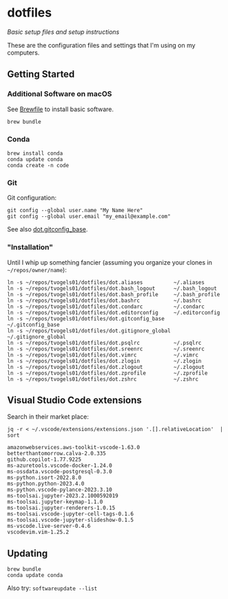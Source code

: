 # dotfiles

_Basic setup files and setup instructions_

These are the configuration files and settings that I'm using on my computers.

## Getting Started

### Additional Software on macOS

See [Brewfile](./Brewfile) to install basic software.

```shell
brew bundle
```

### Conda

```shell
brew install conda
conda update conda
conda create -n code
```

### Git

Git configuration:
```shell
git config --global user.name "My Name Here"
git config --global user.email "my_email@example.com"
```

See also [dot.gitconfig\_base](./dot.gitconfig_base).

### "Installation"

Until I whip up something fancier (assuming you organize your clones in `~/repos/owner/name`):
```shell
ln -s ~/repos/tvogels01/dotfiles/dot.aliases          ~/.aliases
ln -s ~/repos/tvogels01/dotfiles/dot.bash_logout      ~/.bash_logout
ln -s ~/repos/tvogels01/dotfiles/dot.bash_profile     ~/.bash_profile
ln -s ~/repos/tvogels01/dotfiles/dot.bashrc           ~/.bashrc
ln -s ~/repos/tvogels01/dotfiles/dot.condarc          ~/.condarc
ln -s ~/repos/tvogels01/dotfiles/dot.editorconfig     ~/.editorconfig
ln -s ~/repos/tvogels01/dotfiles/dot.gitconfig_base   ~/.gitconfig_base
ln -s ~/repos/tvogels01/dotfiles/dot.gitignore_global ~/.gitignore_global
ln -s ~/repos/tvogels01/dotfiles/dot.psqlrc           ~/.psqlrc
ln -s ~/repos/tvogels01/dotfiles/dot.sreenrc          ~/.sreenrc
ln -s ~/repos/tvogels01/dotfiles/dot.vimrc            ~/.vimrc
ln -s ~/repos/tvogels01/dotfiles/dot.zlogin           ~/.zlogin
ln -s ~/repos/tvogels01/dotfiles/dot.zlogout          ~/.zlogout
ln -s ~/repos/tvogels01/dotfiles/dot.zprofile         ~/.zprofile
ln -s ~/repos/tvogels01/dotfiles/dot.zshrc            ~/.zshrc
```

## Visual Studio Code extensions

Search in their market place:
```shell
jq -r < ~/.vscode/extensions/extensions.json '.[].relativeLocation'  | sort
```
```text
amazonwebservices.aws-toolkit-vscode-1.63.0
betterthantomorrow.calva-2.0.335
github.copilot-1.77.9225
ms-azuretools.vscode-docker-1.24.0
ms-ossdata.vscode-postgresql-0.3.0
ms-python.isort-2022.8.0
ms-python.python-2023.4.0
ms-python.vscode-pylance-2023.3.10
ms-toolsai.jupyter-2023.2.1000592019
ms-toolsai.jupyter-keymap-1.1.0
ms-toolsai.jupyter-renderers-1.0.15
ms-toolsai.vscode-jupyter-cell-tags-0.1.6
ms-toolsai.vscode-jupyter-slideshow-0.1.5
ms-vscode.live-server-0.4.6
vscodevim.vim-1.25.2
```

## Updating

```
brew bundle
conda update conda
```

Also try: `softwareupdate --list`

